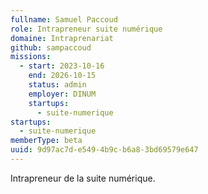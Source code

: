 ```yaml
---
fullname: Samuel Paccoud
role: Intrapreneur suite numérique
domaine: Intraprenariat
github: sampaccoud
missions:
  - start: 2023-10-16
    end: 2026-10-15
    status: admin
    employer: DINUM
    startups:
      - suite-numerique
startups:
  - suite-numerique
memberType: beta
uuid: 9d97ac7d-e549-4b9c-b6a8-3bd69579e647
---
```

Intrapreneur de la suite numérique.